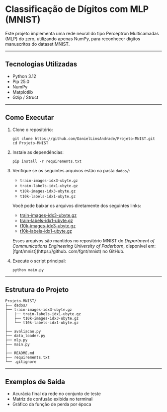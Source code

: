# Classificação de Dígitos com MLP (MNIST)

Este projeto implementa uma rede neural do tipo Perceptron Multicamadas (MLP) do zero, utilizando apenas NumPy, para reconhecer dígitos manuscritos do dataset MNIST.

------------------------------------------------------------

## Tecnologias Utilizadas

- Python 3.12
- Pip 25.0
- NumPy
- Matplotlib
- Gzip / Struct

------------------------------------------------------------

## Como Executar

   1. Clone o repositório:
      ~~~
      git clone https://github.com/DanielLinsAndrade/Projeto-MNIST.git
      cd Projeto-MNIST
      ~~~
   2. Instale as dependências:
      ~~~
      pip install -r requirements.txt
      ~~~

   3. Verifique se os seguintes arquivos estão na pasta `dados/`:

      - `train-images-idx3-ubyte.gz`
      - `train-labels-idx1-ubyte.gz`
      - `t10k-images-idx3-ubyte.gz`
      - `t10k-labels-idx1-ubyte.gz`

      Você pode baixar os arquivos diretamente dos seguintes links:

      - [train-images-idx3-ubyte.gz](https://raw.githubusercontent.com/fgnt/mnist/master/train-images-idx3-ubyte.gz)
      - [train-labels-idx1-ubyte.gz](https://raw.githubusercontent.com/fgnt/mnist/master/train-labels-idx1-ubyte.gz)
      - [t10k-images-idx3-ubyte.gz](https://raw.githubusercontent.com/fgnt/mnist/master/t10k-images-idx3-ubyte.gz)
      - [t10k-labels-idx1-ubyte.gz](https://raw.githubusercontent.com/fgnt/mnist/master/t10k-labels-idx1-ubyte.gz)

      Esses arquivos são mantidos no repositório MNIST do _Department of Communications Engineering University of Paderborn_, disponível em: [fgnt/mnist](https://github.  com/fgnt/mnist) no GitHub.

   4. Execute o script principal:
      ~~~
      python main.py
      ~~~
------------------------------------------------------------

## Estrutura do Projeto

```
Projeto-MNIST/
├── dados/
├── train-images-idx3-ubyte.gz
│   ├── train-labels-idx1-ubyte.gz
│   ├── t10k-images-idx3-ubyte.gz
│   └── t10k-labels-idx1-ubyte.gz
│
├── avaliacao.py
├── data_loader.py
├── mlp.py
├── main.py
│
├── README.md
├── requirements.txt
└── .gitignore
```
------------------------------------------------------------

## Exemplos de Saída

- Acurácia final da rede no conjunto de teste
- Matriz de confusão exibida no terminal
- Gráfico da função de perda por época
